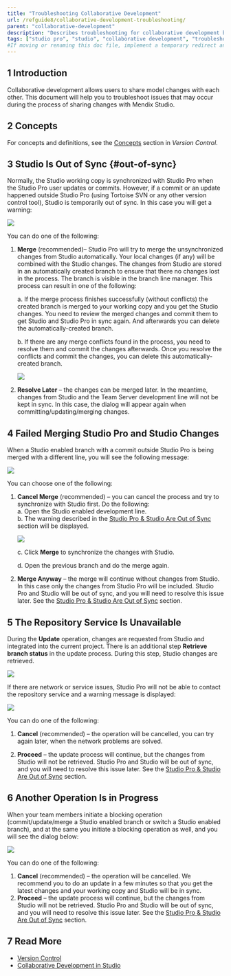 ```yaml
---
title: "Troubleshooting Collaborative Development"
url: /refguide8/collaborative-development-troubleshooting/
parent: "collaborative-development"
description: "Describes troubleshooting for collaborative development between the Mendix Studio Pro and the Mendix Studio"
tags: ["studio pro", "studio", "collaborative development", "troubleshooting", "troubleshoot"]
#If moving or renaming this doc file, implement a temporary redirect and let the respective team know they should update the URL in the product. See Mapping to Products for more details.
---
```


## 1 Introduction 

Collaborative development allows users to share model changes with each other. This document will help you to troubleshoot issues that may occur during the process of sharing changes with Mendix Studio.

## 2 Concepts

For concepts and definitions, see the [Concepts](version-control#concepts) section in *Version Control*. 

## 3 Studio Is Out of Sync {#out-of-sync}

Normally, the Studio working copy is synchronized with Studio Pro when the Studio Pro user updates or commits. However, if a commit or an update happened outside Studio Pro (using Tortoise SVN or any other version control tool), Studio is temporarily out of sync. In this case you will get a warning:

![](attachments/collaborative-development-troubleshooting/changes-are-out-of-sync.png)

You can do one of the following:

1.  **Merge** (recommended)–  Studio Pro will try to merge the unsynchronized changes from Studio automatically. Your local changes (if any) will be combined with the Studio changes. The changes from Studio are stored in an automatically created branch to ensure that there no changes lost in the process. The branch is visible in the branch line manager. This process can result in one of the following: <br/>

	a.  If the merge process finishes successfully (without conflicts) the created branch is merged to your working copy and you get the Studio changes. You need to review the merged changes and commit them to get Studio and Studio Pro in sync again. And afterwards you can delete the automatically-created branch.<br/>

	b. If there are any merge conflicts found in the process, you need to resolve them and commit the changes afterwards. Once you resolve the conflicts and commit the changes, you can delete this automatically-created branch.<br/>

	![](attachments/collaborative-development-troubleshooting/automatically-created-branch.png)

2. **Resolve Later** –  the changes can be merged later. In the meantime, changes from Studio and the Team Server development line will not be kept in sync. In this case, the dialog will appear again when committing/updating/merging changes. 

## 4 Failed Merging Studio Pro and Studio Changes 

When a Studio enabled branch with a commit outside Studio Pro is being merged with a different line, you will see the following message:

![](attachments/collaborative-development-troubleshooting/cannot-merge-automatically.png)

You can choose one of the following:

1.  **Cancel Merge** (recommended) – you can cancel the process and try to synchronize with Studio first. Do the following:<br/>
	a.  Open the Studio enabled development line.<br/>
	b.  The warning described in the [Studio Pro & Studio Are Out of Sync](#out-of-sync) section will be displayed.<br/>

	![](attachments/collaborative-development-troubleshooting/changes-are-out-of-sync.png)<br/>

	c. Click **Merge** to synchronize the changes with Studio.<br/>

	d. Open the previous branch and do the merge again. 

2. **Merge Anyway** – the merge will continue without changes from Studio. In this case only the changes from Studio Pro will be included. Studio Pro and Studio will be out of sync, and you will need to resolve this issue later. See the [Studio Pro & Studio Are Out of Sync](#out-of-sync) section.

## 5 The Repository Service Is Unavailable

During the **Update** operation, changes are requested from Studio and integrated into the current project.  There is an additional step **Retrieve branch status** in the update process. During this step, Studio changes are retrieved. 

![](attachments/collaborative-development-troubleshooting/retrieving-branch-status.png)

If there are network or service issues, Studio Pro will not be able to contact the repository service and a warning message is displayed:

![](attachments/collaborative-development-troubleshooting/changes-are-not-retrieved.png)

You can do one of the following:

1. **Cancel** (recommended) – the operation will be cancelled, you can try again later, when the network problems are solved.

2. **Proceed** – the update process will continue, but the changes from Studio will not be retrieved. Studio Pro and Studio will be out of sync, and you will need to resolve this issue later. See the [Studio Pro & Studio Are Out of Sync](#out-of-sync) section.

## 6 Another Operation Is in Progress

When your team members initiate a blocking operation (commit/update/merge a Studio enabled branch or switch a Studio enabled branch), and at the same you initiate a blocking operation as well, and you will see the dialog below:

![](attachments/collaborative-development-troubleshooting/another-operation-in-progress.png)

You can do one of the following:

1. **Cancel** (recommended) – the operation will be cancelled. We recommend you to do an update in a few minutes so that you get the latest changes and your working copy and Studio will be in sync.
2. **Proceed** – the update process will continue, but the changes from Studio will not be retrieved. Studio Pro and Studio will be out of sync, and you will need to resolve this issue later. See the [Studio Pro & Studio Are Out of Sync](#out-of-sync) section.

## 7 Read More

* [Version Control](version-control) 
* [Collaborative Development in Studio](/studio8/collaborative-development)
